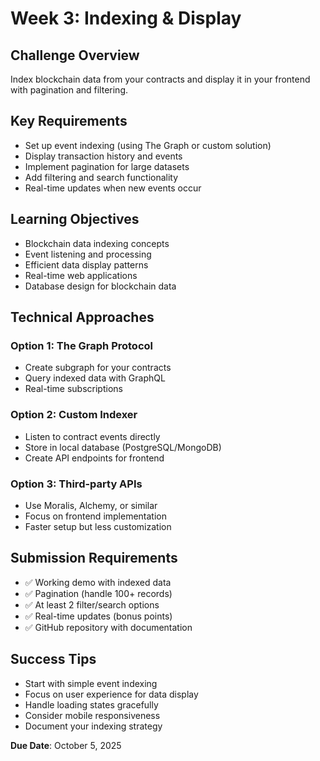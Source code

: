 # Week 3: Indexing & Display

## Challenge Overview
Index blockchain data from your contracts and display it in your frontend with pagination and filtering.

## Key Requirements
- Set up event indexing (using The Graph or custom solution)
- Display transaction history and events
- Implement pagination for large datasets
- Add filtering and search functionality
- Real-time updates when new events occur

## Learning Objectives
- Blockchain data indexing concepts
- Event listening and processing
- Efficient data display patterns
- Real-time web applications
- Database design for blockchain data

## Technical Approaches

### Option 1: The Graph Protocol
- Create subgraph for your contracts
- Query indexed data with GraphQL
- Real-time subscriptions

### Option 2: Custom Indexer
- Listen to contract events directly
- Store in local database (PostgreSQL/MongoDB)
- Create API endpoints for frontend

### Option 3: Third-party APIs
- Use Moralis, Alchemy, or similar
- Focus on frontend implementation
- Faster setup but less customization

## Submission Requirements
- ✅ Working demo with indexed data
- ✅ Pagination (handle 100+ records)
- ✅ At least 2 filter/search options
- ✅ Real-time updates (bonus points)
- ✅ GitHub repository with documentation

## Success Tips
- Start with simple event indexing
- Focus on user experience for data display
- Handle loading states gracefully
- Consider mobile responsiveness
- Document your indexing strategy

**Due Date**: October 5, 2025